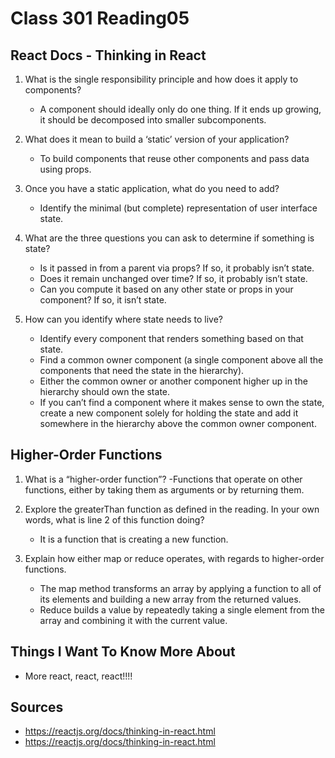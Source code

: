# Class 301 Reading05

## React Docs - Thinking in React

1. What is the single responsibility principle and how does it apply to components?
    -  A component should ideally only do one thing. If it ends up growing, it should be decomposed into smaller subcomponents.

2. What does it mean to build a ‘static’ version of your application?
    - To build components that reuse other components and pass data using props.

3. Once you have a static application, what do you need to add?
    - Identify the minimal (but complete) representation of user interface state.

4. What are the three questions you can ask to determine if something is state?
    - Is it passed in from a parent via props? If so, it probably isn’t state.
    - Does it remain unchanged over time? If so, it probably isn’t state.
    - Can you compute it based on any other state or props in your component? If so, it isn’t state.

5. How can you identify where state needs to live?
    - Identify every component that renders something based on that state.
    - Find a common owner component (a single component above all the components that need the state in the hierarchy).
    - Either the common owner or another component higher up in the hierarchy should own the state.
    - If you can’t find a component where it makes sense to own the state, create a new component solely for holding the state and add it somewhere in the hierarchy above the common owner component.

## Higher-Order Functions

1. What is a “higher-order function”?
    -Functions that operate on other functions, either by taking them as arguments or by returning them.

2. Explore the greaterThan function as defined in the reading. In your own words, what is line 2 of this function doing?
    - It is a function that is creating a new function.

3. Explain how either map or reduce operates, with regards to higher-order functions.
    - The map method transforms an array by applying a function to all of its elements and building a new array from the returned values.
    - Reduce builds a value by repeatedly taking a single element from the array and combining it with the current value.
    
## Things I Want To Know More About

- More react, react, react!!!!

## Sources

- https://reactjs.org/docs/thinking-in-react.html
- https://reactjs.org/docs/thinking-in-react.html